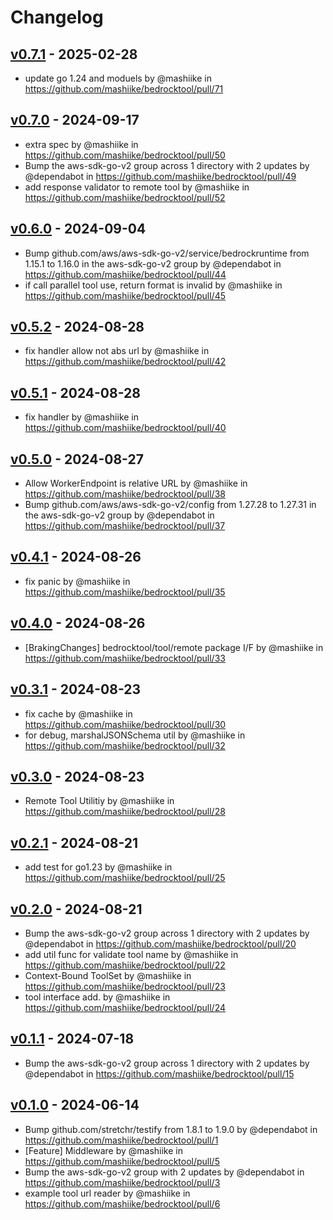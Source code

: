 # Changelog

## [v0.7.1](https://github.com/mashiike/bedrocktool/compare/v0.7.0...v0.7.1) - 2025-02-28
- update go 1.24 and moduels by @mashiike in https://github.com/mashiike/bedrocktool/pull/71

## [v0.7.0](https://github.com/mashiike/bedrocktool/compare/v0.6.0...v0.7.0) - 2024-09-17
- extra spec by @mashiike in https://github.com/mashiike/bedrocktool/pull/50
- Bump the aws-sdk-go-v2 group across 1 directory with 2 updates by @dependabot in https://github.com/mashiike/bedrocktool/pull/49
- add response validator to remote tool by @mashiike in https://github.com/mashiike/bedrocktool/pull/52

## [v0.6.0](https://github.com/mashiike/bedrocktool/compare/v0.5.2...v0.6.0) - 2024-09-04
- Bump github.com/aws/aws-sdk-go-v2/service/bedrockruntime from 1.15.1 to 1.16.0 in the aws-sdk-go-v2 group by @dependabot in https://github.com/mashiike/bedrocktool/pull/44
- if call parallel tool use, return format is invalid by @mashiike in https://github.com/mashiike/bedrocktool/pull/45

## [v0.5.2](https://github.com/mashiike/bedrocktool/compare/v0.5.1...v0.5.2) - 2024-08-28
- fix handler allow not abs url by @mashiike in https://github.com/mashiike/bedrocktool/pull/42

## [v0.5.1](https://github.com/mashiike/bedrocktool/compare/v0.5.0...v0.5.1) - 2024-08-28
- fix handler by @mashiike in https://github.com/mashiike/bedrocktool/pull/40

## [v0.5.0](https://github.com/mashiike/bedrocktool/compare/v0.4.1...v0.5.0) - 2024-08-27
- Allow WorkerEndpoint is relative URL by @mashiike in https://github.com/mashiike/bedrocktool/pull/38
- Bump github.com/aws/aws-sdk-go-v2/config from 1.27.28 to 1.27.31 in the aws-sdk-go-v2 group by @dependabot in https://github.com/mashiike/bedrocktool/pull/37

## [v0.4.1](https://github.com/mashiike/bedrocktool/compare/v0.4.0...v0.4.1) - 2024-08-26
- fix panic by @mashiike in https://github.com/mashiike/bedrocktool/pull/35

## [v0.4.0](https://github.com/mashiike/bedrocktool/compare/v0.3.1...v0.4.0) - 2024-08-26
- [BrakingChanges]  bedrocktool/tool/remote package I/F by @mashiike in https://github.com/mashiike/bedrocktool/pull/33

## [v0.3.1](https://github.com/mashiike/bedrocktool/compare/v0.3.0...v0.3.1) - 2024-08-23
- fix cache by @mashiike in https://github.com/mashiike/bedrocktool/pull/30
- for debug, marshalJSONSchema util by @mashiike in https://github.com/mashiike/bedrocktool/pull/32

## [v0.3.0](https://github.com/mashiike/bedrocktool/compare/v0.2.1...v0.3.0) - 2024-08-23
- Remote Tool Utilitiy by @mashiike in https://github.com/mashiike/bedrocktool/pull/28

## [v0.2.1](https://github.com/mashiike/bedrocktool/compare/v0.2.0...v0.2.1) - 2024-08-21
- add test for go1.23 by @mashiike in https://github.com/mashiike/bedrocktool/pull/25

## [v0.2.0](https://github.com/mashiike/bedrocktool/compare/v0.1.1...v0.2.0) - 2024-08-21
- Bump the aws-sdk-go-v2 group across 1 directory with 2 updates by @dependabot in https://github.com/mashiike/bedrocktool/pull/20
- add util func for validate tool name by @mashiike in https://github.com/mashiike/bedrocktool/pull/22
- Context-Bound ToolSet by @mashiike in https://github.com/mashiike/bedrocktool/pull/23
- tool interface add. by @mashiike in https://github.com/mashiike/bedrocktool/pull/24

## [v0.1.1](https://github.com/mashiike/bedrocktool/compare/v0.1.0...v0.1.1) - 2024-07-18
- Bump the aws-sdk-go-v2 group across 1 directory with 2 updates by @dependabot in https://github.com/mashiike/bedrocktool/pull/15

## [v0.1.0](https://github.com/mashiike/bedrocktool/commits/v0.1.0) - 2024-06-14
- Bump github.com/stretchr/testify from 1.8.1 to 1.9.0 by @dependabot in https://github.com/mashiike/bedrocktool/pull/1
- [Feature] Middleware by @mashiike in https://github.com/mashiike/bedrocktool/pull/5
- Bump the aws-sdk-go-v2 group with 2 updates by @dependabot in https://github.com/mashiike/bedrocktool/pull/3
- example tool url reader by @mashiike in https://github.com/mashiike/bedrocktool/pull/6
